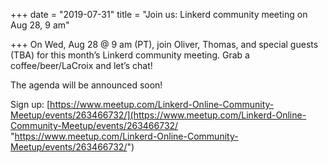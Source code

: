 +++
date = "2019-07-31"
title = "Join us: Linkerd community meeting on Aug 28, 9 am"

+++
On Wed, Aug 28 @ 9 am (PT), join Oliver, Thomas, and special guests (TBA) for this month’s Linkerd community meeting. Grab a coffee/beer/LaCroix and let’s chat!

The agenda will be announced soon!

Sign up: [https://www.meetup.com/Linkerd-Online-Community-Meetup/events/263466732/](https://www.meetup.com/Linkerd-Online-Community-Meetup/events/263466732/ "https://www.meetup.com/Linkerd-Online-Community-Meetup/events/263466732/")